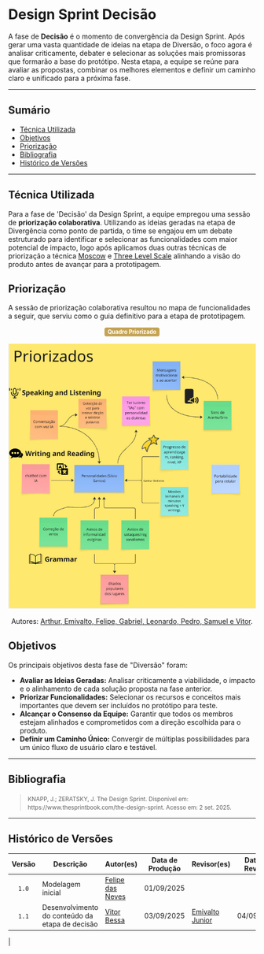 # Design Sprint Decisão

A fase de **Decisão** é o momento de convergência da Design Sprint. Após gerar uma vasta quantidade de ideias na etapa de Diversão, o foco agora é analisar criticamente, debater e selecionar as soluções mais promissoras que formarão a base do protótipo. Nesta etapa, a equipe se reúne para avaliar as propostas, combinar os melhores elementos e definir um caminho claro e unificado para a próxima fase.

---

## Sumário

- [Técnica Utilizada](#Técnica-Utilizada)
- [Objetivos](#Objetivos)
- [Priorização](#Priorização)
- [Bibliografia](#bibliografia)
- [Histórico de Versões](#histórico-de-versões)

---

## Técnica Utilizada

Para a fase de 'Decisão' da Design Sprint, a equipe empregou uma sessão de **priorização colaborativa**. Utilizando as ideias geradas na etapa de Divergência como ponto de partida, o time se engajou em um debate estruturado para identificar e selecionar as funcionalidades com maior potencial de impacto, logo após aplicamos duas outras técnicas de priorização a técnica [Moscow]() e [Three Level Scale]() alinhando a visão do produto antes de avançar para a prototipagem.



## Priorização

A sessão de priorização colaborativa resultou no mapa de funcionalidades a seguir, que serviu como o guia definitivo para a etapa de prototipagem.

<center>
  <span style="background-color:#c5a352; color:white; font-size:0.8em; font-weight: bold; padding:2px 6px; border-radius:4px;"> Quadro Priorizado </span>
  <br></br>
</center>


<center>
  <img src="https://raw.githubusercontent.com/UnBArqDsw2025-2-Turma02/2025.2_T02_G3_AprendendoComIA_Entrega_01/refs/heads/main/docs/assets/TabelaPriorizada.jpg" alt="Priorização Colaborativa" width="600px">
</center>

<div align="center">
    <p>Autores: <a href="https://github.com/UnBArqDsw2025-2-Turma02/2025.2_T02_G3_AprendendoComIA_Entrega_01">Arthur, Emivalto, Felipe, Gabriel, Leonardo, Pedro, Samuel e Vitor</a>.</p>
</div>


## Objetivos

Os principais objetivos desta fase de "Diversão" foram:

*   **Avaliar as Ideias Geradas:** Analisar criticamente a viabilidade, o impacto e o alinhamento de cada solução proposta na fase anterior.
*  **Priorizar Funcionalidades:** Selecionar os recursos e conceitos mais importantes que devem ser incluídos no protótipo para teste.
*  **Alcançar o Consenso da Equipe:** Garantir que todos os membros estejam alinhados e comprometidos com a direção escolhida para o produto.
*   **Definir um Caminho Único:** Convergir de múltiplas possibilidades para um único fluxo de usuário claro e testável.


---
## Bibliografia

> <p><small>KNAPP, J.; ZERATSKY, J. The Design Sprint. Disponível em: https://www.thesprintbook.com/the-design-sprint. Acesso em: 2 set. 2025. </small></p>

---

## Histórico de Versões

| Versão | Descrição | Autor(es) | Data de Produção | Revisor(es) | Data de Revisão | Incremento do Revisor|
| :----: | --------- | --------- | :--------------: | ----------- | :-------------: | :-------------: |
| `1.0` | Modelagem inicial | [Felipe das Neves](https://github.com/FelipeFreire-gf) | 01/09/2025 | | | |
| `1.1` | Desenvolvimento do conteúdo da etapa de decisão | [Vitor Bessa](https://github.com/Bessazs) | 03/09/2025 |[Emivalto Junior](https://github.com/EmivaltoJrr) | 04/09/2025 | Corações e acerto da priorização |
 |